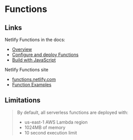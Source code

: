 # Functions

## Links

Netlify Functions in the docs:

- [Overview](https://docs.netlify.com/functions/overview/)
- [Configure and deploy Functions](https://docs.netlify.com/functions/configure-and-deploy/)
- [Build with JavaScript](https://docs.netlify.com/functions/build-with-javascript/)

Netlify Functions site

- [functions.netlify.com](https://functions.netlify.com/)
- [Function Examples](https://functions.netlify.com/examples/)



## Limitations

> By default, all serverless functions are deployed with:
>
> - us-east-1 AWS Lambda region
> - 1024MB of memory
> - 10 second execution limit
